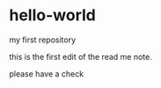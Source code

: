 # hello-world
my first repository

this is the first edit of the read me note.

please have a check
